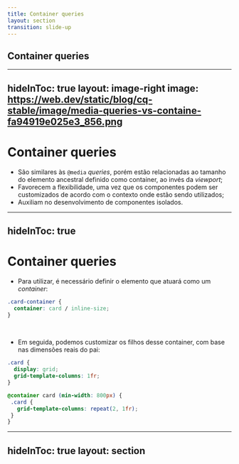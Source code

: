 ```yaml
---
title: Container queries
layout: section
transition: slide-up
---
```


<!-- Container queries -->
<section>
  <h1 class="section-title">
    Container queries
  </h1>
</section>

---
hideInToc: true
layout: image-right
image: https://web.dev/static/blog/cq-stable/image/media-queries-vs-containe-fa94919e025e3_856.png
---

# Container queries

- São similares às `@media` _queries_, porém estão relacionadas ao tamanho do elemento ancestral definido como container, ao invés da _viewport_;
- Favorecem a flexibilidade, uma vez que os componentes podem ser customizados de acordo com o contexto onde estão sendo utilizados;
- Auxiliam no desenvolvimento de componentes isolados.

---
hideInToc: true
---

# Container queries

- Para utilizar, é necessário definir o elemento que atuará como um _container_:

```css
.card-container {
  container: card / inline-size;
}
```
<br>

- Em seguida, podemos customizar os filhos desse container, com base nas dimensões reais do pai:

```css
.card {
  display: grid;
  grid-template-columns: 1fr;
}

@container card (min-width: 800px) {
 .card {
   grid-template-columns: repeat(2, 1fr);
 }
}
```

<!-- Docs -->
<AppReferences class="mt-[16px]">
  <AppLink url="https://developer.mozilla.org/en-US/blog/getting-started-with-css-container-queries/" title="Getting started with CSS container queries" />
</AppReferences>

---
hideInToc: true
layout: section
---

<AppLink url="https://codepen.io/leoadamo/pen/xxBJMap?editors=1100" title="Demo" class="text-4xl" />